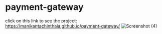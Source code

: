 # payment-gateway
click on this link to see the project: https://manikantachinthala.github.io/payment-gateway/
![Screenshot (4)](https://user-images.githubusercontent.com/85385171/158796462-062e613b-b714-41a7-b087-bf7787d152b0.png)

